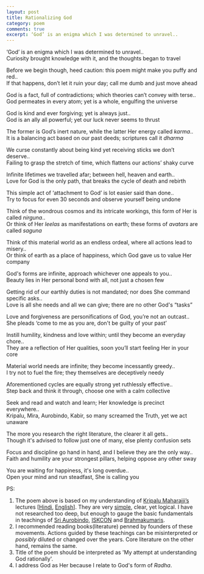 ```yaml
---
layout: post
title: Rationalizing God
category: poem
comments: true
excerpt: ‘God’ is an enigma which I was determined to unravel..   
---
```



‘God’ is an enigma which I was determined to unravel..  
Curiosity brought knowledge with it, and the thoughts began to travel

Before we begin though, heed caution: this poem might make you puffy and red..  
If that happens, don’t let it ruin your day; call me dumb and just move ahead

God is a fact, full of contradictions; which theories can’t convey with terse..  
God permeates in every atom; yet is a whole, engulfing the universe

God is kind and ever forgiving; yet is always just..  
God is an ally all powerful; yet our luck never seems to thrust

The former is God’s inert nature, while the latter Her energy called *karma*..  
It is a balancing act based on our past deeds; scriptures call it *dharma*

We curse constantly about being kind yet receiving sticks we don’t deserve..  
Failing to grasp the stretch of time, which flattens our actions’ shaky curve

Infinite lifetimes we travelled afar; between hell, heaven and earth..  
Love for God is the only path, that breaks the cycle of death and rebirth

This simple act of ‘attachment to God’ is lot easier said than done..  
Try to focus for even 30 seconds and observe yourself being undone

Think of the wondrous cosmos and its intricate workings, this form of Her is called *nirguna*..  
Or think of Her *leelas* as manifestations on earth; these forms of *avatars* are called *saguna*

Think of this material world as an endless ordeal, where all actions lead to misery..  
Or think of earth as a place of happiness, which God gave us to value Her company

God's forms are infinite, approach whichever one appeals to you..  
Beauty lies in Her personal bond with all, not just a chosen few

Getting rid of our earthly duties is not mandated; nor does She command specific asks..  
Love is all she needs and all we can give; there are no other God's “tasks”

Love and forgiveness are personifications of God, you’re not an outcast..  
She pleads ‘come to me as you are, don't be guilty of your past’

Instill humility, kindness and love within; until they become an everyday chore..  
They are a reflection of Her qualities, soon you’ll start feeling Her in your core

Material world needs are infinite; they become incessantly greedy..  
I try not to fuel the fire; they themselves are deceptively needy 

Aforementioned cycles are equally strong yet ruthlessly effective..  
Step back and think it through, choose one with a calm collective

Seek and read and watch and learn; Her knowledge is precinct everywhere..  
Kripalu, Mira, Aurobindo, Kabir, so many screamed the Truth, yet we act unaware

The more you research the right literature, the clearer it all gets..  
Though it's advised to follow just one of many, else plenty confusion sets 

Focus and discipline go hand in hand, and I believe they are the only way..  
Faith and humility are your strongest pillars, helping oppose any other sway 

You are waiting for happiness, it's long overdue..  
Open your mind and run steadfast, She is calling you

PS:   
1. The poem above is based on my understanding of [Kripalu Maharajji’s](http://jkp.org/) lectures [[Hindi](https://www.youtube.com/playlist?list=PLA3B03C8320853BC2), [English](http://www.swaminikhilanandlectures.org/sanatan.html)]. They are very [simple](https://www.youtube.com/watch?v=kl_0QrDr0-0), clear, yet logical. I have not researched too deep, but enough to gauge the basic fundamentals in teachings of [Sri Aurobindo](https://en.wikipedia.org/wiki/Sri_Aurobindo), [ISKCON](http://www.iskcon.org/) and [Brahmakumaris](http://www.brahmakumaris.org/).  
2. I recommended reading books(literature) penned by founders of these movements. Actions guided by these teachings can be misinterpreted or *possibly* diluted or changed over the years. Core literature on the other hand, remains the same.      
3. Title of the poem should be interpreted as 'My attempt at understanding God rationally'.  
4. I address God as Her because I relate to God's form of *Radha*.  